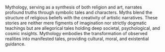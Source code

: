 
Mythology, serving as a synthesis of both religion and art, narrates profound truths through symbolic tales and characters. Myths blend the structure of religious beliefs with the creativity of artistic narratives. These stories are neither mere figments of imagination nor strictly dogmatic teachings but are allegorical tales holding deep societal, psychological, and cosmic insights. Mythology embodies the transformation of observed realities into manifested tales, providing cultural, moral, and existential guidance.

